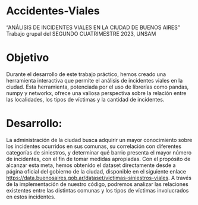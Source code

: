 ﻿# Accidentes-Viales

 “ANÁLISIS DE INCIDENTES VIALES EN LA CIUDAD DE BUENOS AIRES”
 Trabajo grupal del SEGUNDO CUATRIMESTRE 2023, UNSAM
 
# Objetivo
Durante el desarrollo de este trabajo práctico, hemos creado una herramienta interactiva que permite el análisis de incidentes viales en la ciudad. Esta herramienta, potenciada por el uso de librerías como pandas, numpy y networkx, ofrece una valiosa perspectiva sobre la relación entre las localidades, los tipos de víctimas y la cantidad de incidentes. 

# Desarrollo:
La administración de la ciudad busca adquirir un mayor conocimiento sobre los incidentes ocurridos en sus comunas, su correlación con diferentes categorías de siniestros, y determinar qué barrio presenta el mayor número de incidentes, con el fin de tomar medidas apropiadas. Con el propósito de alcanzar esta meta, hemos obtenido el dataset directamente desde a página oficial del gobierno de la ciudad, disponible en el siguiente enlace
https://data.buenosaires.gob.ar/dataset/victimas-siniestros-viales.
A través de la implementación de nuestro código, podremos analizar las relaciones existentes entre las distintas comunas y los tipos de víctimas involucrados en estos incidentes.
